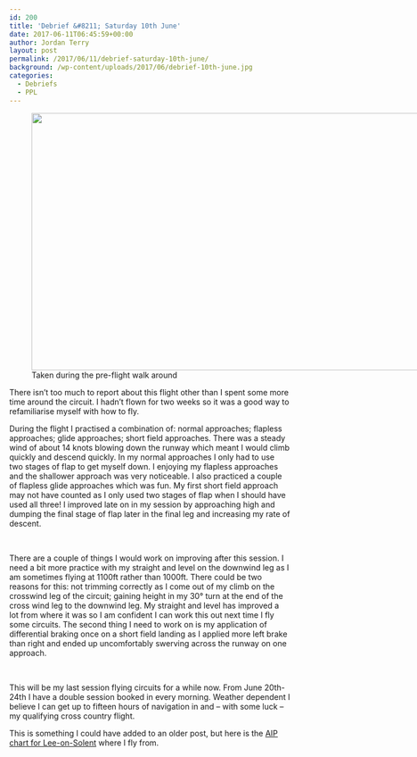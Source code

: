 ```yaml
---
id: 200
title: 'Debrief &#8211; Saturday 10th June'
date: 2017-06-11T06:45:59+00:00
author: Jordan Terry
layout: post
permalink: /2017/06/11/debrief-saturday-10th-june/
background: /wp-content/uploads/2017/06/debrief-10th-june.jpg
categories:
  - Debriefs
  - PPL
---
```

<figure id="attachment_201" class="thumbnail wp-caption alignnone" style="width: 1034px"><img loading="lazy" class="size-large wp-image-201" src="{{ site.baseurl }}/wp-content/uploads/2017/06/debrief-10th-june-1024x461.jpg" alt="" width="1024" height="461" srcset="{{ site.baseurl }}/wp-content/uploads/2017/06/debrief-10th-june-1024x461.jpg 1024w, {{ site.baseurl }}/wp-content/uploads/2017/06/debrief-10th-june-300x135.jpg 300w, {{ site.baseurl }}/wp-content/uploads/2017/06/debrief-10th-june-768x346.jpg 768w, {{ site.baseurl }}/wp-content/uploads/2017/06/debrief-10th-june.jpg 2000w" sizes="(max-width: 1024px) 100vw, 1024px" /><figcaption class="caption wp-caption-text">Taken during the pre-flight walk around</figcaption></figure>

There isn’t too much to report about this flight other than I spent some more time around the circuit. I hadn’t flown for two weeks so it was a good way to refamiliarise myself with how to fly.

<span style="font-weight: 400;">During the flight I practised a combination of: normal approaches; flapless approaches; glide approaches; short field approaches. There was a steady wind of about 14 knots blowing down the runway which meant I would climb quickly and descend quickly. In my normal approaches I only had to use two stages of flap to get myself down. I enjoying my flapless approaches and the shallower approach was very noticeable. I also practiced a couple of flapless glide approaches which was fun. My first short field approach may not have counted as I only used two stages of flap when I should have used all three! I improved late on in my session by approaching high and dumping the final stage of flap later in the final leg and increasing my rate of descent.</span>

&nbsp;

<span style="font-weight: 400;">There are a couple of things I would work on improving after this session. I need a bit more practice with my straight and level on the downwind leg as I am sometimes flying at 1100ft rather than 1000ft. There could be two reasons for this: not trimming correctly as I come out of my climb on the crosswind leg of the circuit; gaining height in my 30° turn at the end of the cross wind leg to the downwind leg. My straight and level has improved a lot from where it was so I am confident I can work this out next time I fly some circuits. The second thing I need to work on is my application of differential braking once on a short field landing as I applied more left brake than right and ended up uncomfortably swerving across the runway on one approach.</span>

&nbsp;

<span style="font-weight: 400;">This will be my last session flying circuits for a while now. From June 20th-24th I have a double session booked in every morning. Weather dependent I believe I can get up to fifteen hours of navigation in and &#8211; with some luck &#8211; my qualifying cross country flight.</span>

This is something I could have added to an older post, but here is the [AIP chart for Lee-on-Solent](http://www.ead.eurocontrol.int/eadbasic/pamslight-54CD6A297BA7895421B2168E269B4FBB/7FE5QZZF3FXUS/EN/Charts/AD/AIRAC/EG_AD_2_EGHF_2-1_en_2016-04-28.pdf) where I fly from.